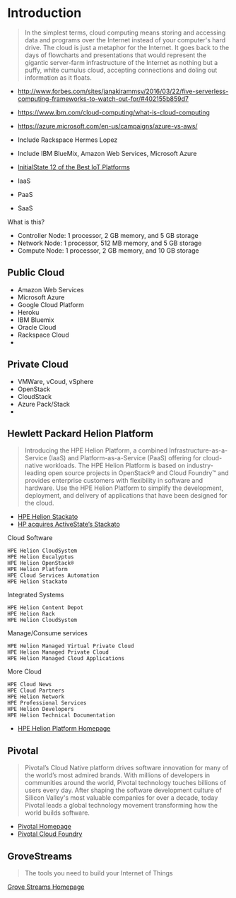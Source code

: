 # Introduction

> In the simplest terms, cloud computing means storing and accessing data and programs over the Internet instead of your computer's hard drive. The cloud is just a metaphor for the Internet. It goes back to the days of flowcharts and presentations that would represent the gigantic server-farm infrastructure of the Internet as nothing but a puffy, white cumulus cloud, accepting connections and doling out information as it floats. [](http://www.pcmag.com/article2/0,2817,2372163,00.asp)

- http://www.forbes.com/sites/janakirammsv/2016/03/22/five-serverless-computing-frameworks-to-watch-out-for/#402155b859d7
- https://www.ibm.com/cloud-computing/what-is-cloud-computing
- https://azure.microsoft.com/en-us/campaigns/azure-vs-aws/

- Include Rackspace
  Hermes Lopez

- Include IBM BlueMix, Amazon Web Services, Microsoft Azure
- [InitialState 12 of the Best IoT Platforms](http://blog.initialstate.com/iot-platforms)

- IaaS
- PaaS
- SaaS

What is this?

- Controller Node: 1 processor, 2 GB memory, and 5 GB storage
- Network Node: 1 processor, 512 MB memory, and 5 GB storage
- Compute Node: 1 processor, 2 GB memory, and 10 GB storage

## Public Cloud

- Amazon Web Services
- Microsoft Azure
- Google Cloud Platform
- Heroku
- IBM Bluemix
- Oracle Cloud
- Rackspace Cloud
- 

## Private Cloud

- VMWare, vCoud, vSphere
- OpenStack
- CloudStack
- Azure Pack/Stack
- 

## Hewlett Packard Helion Platform

> Introducing the HPE Helion Platform, a combined Infrastructure-as-a-Service (IaaS) and Platform-as-a-Service (PaaS) offering for cloud-native workloads. The HPE Helion Platform is based on industry-leading open source projects in OpenStack® and Cloud Foundry™ and provides enterprise customers with flexibility in software and hardware. Use the HPE Helion Platform to simplify the development, deployment, and delivery of applications that have been designed for the cloud.

- [HPE Helion Stackato](http://www8.hp.com/us/en/cloud/helion-devplatform-overview.html)
- [HP acquires ActiveState’s Stackato](http://www8.hp.com/hpnext/posts/hp-acquires-activestate-stackato#.VoAHAJPiuV4)

Cloud Software

    HPE Helion CloudSystem
    HPE Helion Eucalyptus
    HPE Helion OpenStack®
    HPE Helion Platform
    HPE Cloud Services Automation
    HPE Helion Stackato

Integrated Systems

    HPE Helion Content Depot
    HPE Helion Rack
    HPE Helion CloudSystem

Manage/Consume services

    HPE Helion Managed Virtual Private Cloud
    HPE Helion Managed Private Cloud
    HPE Helion Managed Cloud Applications


More Cloud

    HPE Cloud News
    HPE Cloud Partners
    HPE Helion Network
    HPE Professional Services
    HPE Helion Developers
    HPE Helion Technical Documentation

- [HPE Helion Platform Homepage](http://www8.hp.com/us/en/cloud/hphelion-platform.html)

## Pivotal

> Pivotal’s Cloud Native platform drives software innovation for many of the world’s most admired brands. With millions of developers in communities around the world, Pivotal technology touches billions of users every day. After shaping the software development culture of Silicon Valley's most valuable companies for over a decade, today Pivotal leads a global technology movement transforming how the world builds software.

- [Pivotal Homepage](http://pivotal.io/)
- [Pivotal Cloud Foundry](http://pivotal.io/platform)

## GroveStreams

> The tools you need to build your Internet of Things

[Grove Streams Homepage](https://grovestreams.com/)
